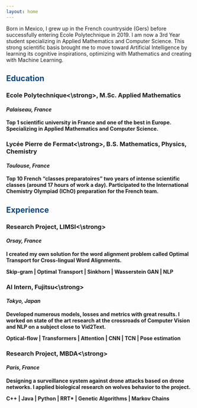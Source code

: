 ```yaml
---
layout: home
---
```


Born in Mexico, I grew up in the French countryside (Gers) before successfully entering Ecole Polytechnique in 2019. I am now a 3rd Year student specializing in Applied Mathematics and Computer Science. This strong scientific basis brought me to move toward Artificial Intelligence by learning its cognitive inspirations, optimizing with Mathematics and creating with Machine Learning.

## <span style="color: #06467D;">Education</span>

### <strong>Ecole Polytechnique<\strong>, M.Sc. Applied Mathematics
#### <i>Palaiseau, France</i>

Top 1 scientific university in France and one of the best in Europe. Specializing in Applied Mathematics and Computer Science.


### <strong>Lycée Pierre de Fermat<\strong>, B.S. Mathematics, Physics, Chemistry
#### <i>Toulouse, France</i>

Top 10 French “classes preparatoires” two years of intense scientific classes (around 17 hours of work a day). Participated to the International Chemistry Olympiad (IChO) preparation for the French team.


## <span style="color: #06467D;">Experience</span>

### Research Project, <strong>LIMSI<\strong>
#### <i>Orsay, France</i>

I created my own solution for the word alignment problem called Optimal Transport for Cross-lingual Word Alignments.

Skip-gram | Optimal Transport | Sinkhorn | Wasserstein GAN | NLP

### AI Intern, <strong>Fujitsu<\strong>
#### <i>Tokyo, Japan</i>

Developed numerous models, losses and metrics with great results. I worked on state of the art research at the crossroads of Computer Vision and NLP on a subject close to Vid2Text.

Optical-flow | Transformers | Attention | CNN | TCN | Pose estimation

### Research Project, <strong>MBDA<\strong>
#### <i>Paris, France</i>

Designing a surveillance system against drone attacks based on drone networks. I applied biological research on wolves behavior to the project.

C++ | Java | Python | RRT* | Genetic Algorithms | Markov Chains